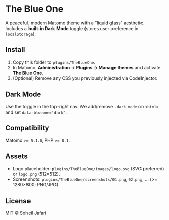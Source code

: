 
# The Blue One

A peaceful, modern Matomo theme with a "liquid glass" aesthetic.  
Includes a **built-in Dark Mode** toggle (stores user preference in `localStorage`).

## Install
1. Copy this folder to `plugins/TheBlueOne`.
2. In Matomo: **Administration → Plugins → Manage themes** and activate **The Blue One**.
3. (Optional) Remove any CSS you previously injected via CodeInjector.

## Dark Mode
Use the toggle in the top-right nav. We add/remove `.dark-mode` on `<html>` and set `data-blueone="dark"`.

## Compatibility
Matomo `>= 5.1.0`, PHP `>= 8.1`.

## Assets
- Logo placeholder: `plugins/TheBlueOne/images/logo.svg` (SVG preferred) or `logo.png` (512×512).
- Screenshots: `plugins/TheBlueOne/screenshots/01.png`, `02.png`, ... (>= 1280×800; PNG/JPG).

## License
MIT © Soheil Jafari
